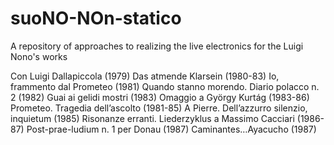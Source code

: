 # suoNO-NOn-statico
A repository of approaches to realizing the live electronics for the Luigi Nono's works

  Con Luigi Dallapiccola (1979)
  Das atmende Klarsein (1980-83)
  Io, frammento dal Prometeo (1981)
  Quando stanno morendo. Diario polacco n. 2 (1982)
  Guai ai gelidi mostri (1983)
  Omaggio a György Kurtág (1983-86)
  Prometeo. Tragedia dell’ascolto (1981-85)
  A Pierre. Dell’azzurro silenzio, inquietum (1985)
  Risonanze erranti. Liederzyklus a Massimo Cacciari (1986-87)
  Post-prae-ludium n. 1 per Donau (1987)
  Caminantes…Ayacucho (1987)
